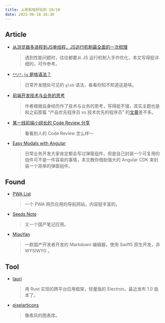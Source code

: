 ```yaml
---
title: 上周有啥好玩的 10/10
date: 2022-06-18 16:30
---
```


## Article

- [从浏览器多进程到JS单线程，JS运行机制最全面的一次梳理](http://www.dailichun.com/2018/01/21/js_singlethread_eventloop.html)
  
    > 遇到性能问题时，往往都要从 JS 运行机制入手作优化，本文写得挺详细的，可作参考。
    
  
  
- [`**/*.js` 是啥语法？](https://mp.weixin.qq.com/s/4LvZlT6ZT-OV0699XREfLg)
  
    > 日常开发随处可见的 `glob` 语法，看看你知不知道这是啥。
    
    

- [前端开发技术与业务的思考](https://zhuanlan.zhihu.com/p/269061571)

    > 作者根据自身经历作了技术与业务的思考，写得挺不错，其实主题也是和之前那篇 “产品优先程序员 vs 技术优先的程序员” 的[文章](https://thezbook.com/code-first-vs-product-first)差不多。

    

- [某一线前端小组长的 Code Review 分享](https://juejin.cn/post/7052570403029385253)

    > 看看别人的 Code Review 怎么样～

    

- [Easy Modals with Angular](https://dev.to/this-is-angular/easy-modals-with-angular-3gdj)

    > 日常业务开发大家肯定都会写过弹窗组件，但是自己封装一个可复用的组件可不是一件容易的事情，本文教你借助强大的 Angular CDK 来封装一个简单的弹窗组件。

    

## Found

- [PWA List](https://www.pwalist.app/)
  
    > 一个 PWA 网页应用的导航网站，内容挺丰富的。
    
    
    
- [Seeds Note](https://seedsnote.com/)
  
    > 又一个国产笔记应用。
    
    
    
- [MiaoYan](https://github.com/tw93/MiaoYan)
  
    > 一款国产开发者开发的 Markdown 编辑器，使用 Swift5 原生开发，非 WYSIWYG 。
    
    

## Tool

- [tauri](https://github.com/tauri-apps/tauri)
  
    > 用 Rust 实现的跨平台应用框架，轻量版的 Electron，最近发布 1.0 版本了。
    
  
  
- [pixelarticons](https://github.com/halfmage/pixelarticons)
  
    > 像素风的图表库。
    
    